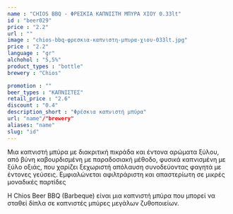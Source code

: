 ```yaml
---
name : "CHIOS BBQ - ΦΡΕΣΚΙΑ ΚΑΠΝΙΣΤΗ ΜΠΥΡΑ ΧΙΟΥ 0.33lt"
id : "beer029"
price : "2.2"
url : ""
image : "chios-bbq-φρεσκια-καπνιστη-μπυρα-χιου-033lt.jpg"
price : "2.2"
language : "gr"
alchohol : "5,5%"
product_types : "bottle"
brewery : "Chios"

promotion : ""
beer_types : "ΚΑΠΝΙΣΤΕΣ"
retail_price : "2.6"
discount : "0.4"
description_short : "Φρέσκια καπνιστή μπύρα"
url: "name"/"brewery"
aliases: "name"
slug: "id"
---
```


Μια καπνιστή μπύρα με διακριτική πικράδα και έντονα αρώματα ξύλου, από βύνη καβουρδισμένη με παραδοσιακή μέθοδο, φυσικά καπνισμένη με ξύλο οξιάς, που χαρίζει ξεχωριστή απόλαυση συνοδεύοντας φαγητά με έντονες γεύσεις.
Εμφιαλώνεται αφιλτράριστη και απαστερίωτη σε μικρές μοναδικές παρτίδες

H Chios Beer BBQ (Barbeque) είναι μια καπνιστή μπύρα που μπορεί να σταθεί δίπλα σε καπνιστές μπύρες μεγάλων ζυθοποιείων.